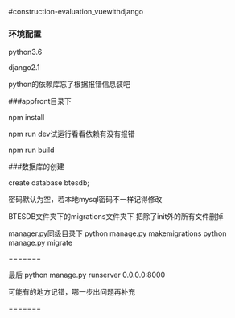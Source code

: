 #construction-evaluation_vuewithdjango

### 环境配置

python3.6

django2.1

python的依赖库忘了根据报错信息装吧

###appfront目录下

npm install

 npm run dev试运行看看依赖有没有报错

npm run build

###数据库的创建

create database btesdb;

密码默认为空，若本地mysql密码不一样记得修改

BTESDB文件夹下的migrations文件夹下 把除了init外的所有文件删掉

manager.py同级目录下 python manage.py makemigrations python manage.py migrate

=======

最后 python manage.py runserver 0.0.0.0:8000

可能有的地方记错，哪一步出问题再补充

=======